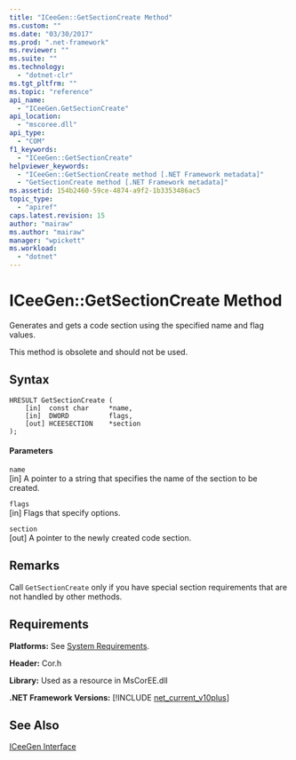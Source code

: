 ```yaml
---
title: "ICeeGen::GetSectionCreate Method"
ms.custom: ""
ms.date: "03/30/2017"
ms.prod: ".net-framework"
ms.reviewer: ""
ms.suite: ""
ms.technology: 
  - "dotnet-clr"
ms.tgt_pltfrm: ""
ms.topic: "reference"
api_name: 
  - "ICeeGen.GetSectionCreate"
api_location: 
  - "mscoree.dll"
api_type: 
  - "COM"
f1_keywords: 
  - "ICeeGen::GetSectionCreate"
helpviewer_keywords: 
  - "ICeeGen::GetSectionCreate method [.NET Framework metadata]"
  - "GetSectionCreate method [.NET Framework metadata]"
ms.assetid: 154b2460-59ce-4874-a9f2-1b3353486ac5
topic_type: 
  - "apiref"
caps.latest.revision: 15
author: "mairaw"
ms.author: "mairaw"
manager: "wpickett"
ms.workload: 
  - "dotnet"
---
```

# ICeeGen::GetSectionCreate Method
Generates and gets a code section using the specified name and flag values.  
  
 This method is obsolete and should not be used.  
  
## Syntax  
  
```  
HRESULT GetSectionCreate (  
    [in]  const char     *name,  
    [in]  DWORD          flags,  
    [out] HCEESECTION    *section  
);  
```  
  
#### Parameters  
 `name`  
 [in] A pointer to a string that specifies the name of the section to be created.  
  
 `flags`  
 [in] Flags that specify options.  
  
 `section`  
 [out] A pointer to the newly created code section.  
  
## Remarks  
 Call `GetSectionCreate` only if you have special section requirements that are not handled by other methods.  
  
## Requirements  
 **Platforms:** See [System Requirements](../../../../docs/framework/get-started/system-requirements.md).  
  
 **Header:** Cor.h  
  
 **Library:** Used as a resource in MsCorEE.dll  
  
 **.NET Framework Versions:** [!INCLUDE [net_current_v10plus](../../../../includes/net-current-v10plus-md.md)]  
  
## See Also  
 [ICeeGen Interface](../../../../docs/framework/unmanaged-api/metadata/iceegen-interface.md)

